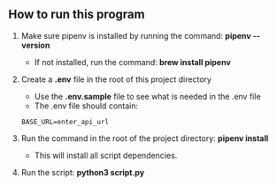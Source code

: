 ## How to run this program

1. Make sure pipenv is installed by running the command: **pipenv --version**
    - If not installed, run the command: **brew install pipenv**

2. Create a **.env** file in the root of this project directory
    - Use the **.env.sample** file to see what is needed in the .env file
    - The .env file should contain:
    ```
    BASE_URL=enter_api_url
    ```

3. Run the command in the root of the project directory: **pipenv install**
    - This will install all script dependencies.

4. Run the script: **python3 script.py**
